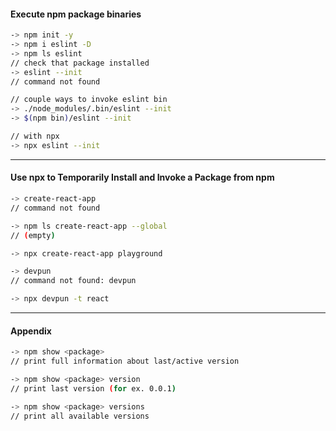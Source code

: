 #### Execute npm package binaries
```bash
-> npm init -y
-> npm i eslint -D
-> npm ls eslint
// check that package installed
-> eslint --init
// command not found

// couple ways to invoke eslint bin
-> ./node_modules/.bin/eslint --init
-> $(npm bin)/eslint --init

// with npx
-> npx eslint --init
```
---
#### Use npx to Temporarily Install and Invoke a Package from npm
```bash
-> create-react-app
// command not found

-> npm ls create-react-app --global
// (empty)

-> npx create-react-app playground

-> devpun
// command not found: devpun

-> npx devpun -t react

```
---
#### Appendix
```bash
-> npm show <package>
// print full information about last/active version

-> npm show <package> version
// print last version (for ex. 0.0.1)

-> npm show <package> versions
// print all available versions
```
